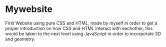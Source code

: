 # Mywebsite
First Website using pure CSS and HTML, made by myself in order to get a proper introduction on how CSS and HTML interact with eachother, this would be taken to the next level using JavaScript in order to incorporate 3D and geometry.